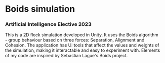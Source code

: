# Boids simulation
### Artificial Intelligence Elective 2023

This is a 2D flock simulation developed in Unity. It uses the Boids algorithm - group behaviour based on three forces: Separation, Alignment and Cohesion. The application has UI tools that affect the values and weights of the simulation, making it interactable and easy to experiment with. Elements of my code are inspired by Sebastian Lague's Boids project.  
